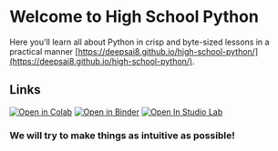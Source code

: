 # Welcome to High School Python

Here you'll learn all about Python in crisp and byte-sized lessons in a practical manner [https://deepsai8.github.io/high-school-python/](https://deepsai8.github.io/high-school-python/).



## Links

[![Open in Colab](https://colab.research.google.com/assets/colab-badge.svg)]()
[![Open in Binder](https://mybinder.org/badge_logo.svg)]()
[![Open In Studio Lab](https://studiolab.sagemaker.aws/studiolab.svg)](https://studiolab.sagemaker.aws)



### We will try to make things as intuitive as possible!